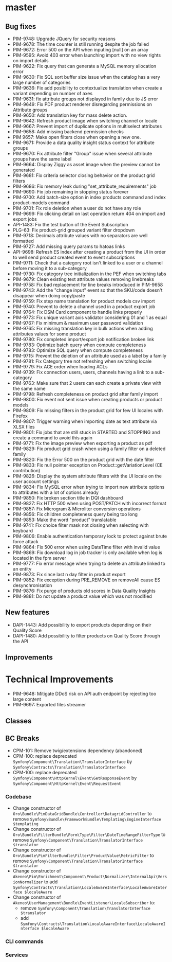 
# master

## Bug fixes

- PIM-9748: Upgrade JQuery for security reasons
- PIM-9678: The time counter is still running despite the job failed
- PIM-9672: Error 500 on the API when inputing [null] on an array
- PIM-9595: Avoid 403 error when launching import with no view rights on import details
- PIM-9622: Fix query that can generate a MySQL memory allocation error
- PIM-9630: Fix SQL sort buffer size issue when the catalog has a very large number of categories
- PIM-9636: Fix add posibility to contextualize translation when create a variant depending on number of axes
- PIM-9631: fix attribute groups not displayed in family due to JS error
- PIM-9649: Fix PDF product renderer disregarding permissions on Attribute groups
- PIM-9650: Add translation key for mass delete action.
- PIM-9642: Refresh product image when switching channel or locale
- PIM-9667: Prevent import of duplicate options in multiselect attributes
- PIM-9658: Add missing backend permission checks
- PIM 9657: Make open filters close when opening a new one.
- PIM-9671: Provide a data quality insight status context for attribute groups
- PIM-9670: Fix attribute filter "Group" issue when several attribute groups have the same label
- PIM-9664: Display Ziggy as asset image when the preview cannot be generated
- PIM-9681: Fix criteria selector closing behavior on the product grid filters
- PIM-9686: Fix memory leak during "set_attribute_requirements" job
- PIM-9690: Fix job remaining in stopping status forever
- PIM-9700: Add batch-size option in index products command and index product-models command
- PIM-9701: Fix role deletion when a user do not have any role
- PIM-9699: Fix clicking detail on last operation return 404 on import and export jobs
- API-1483: Fix the test button of the Event Subscription
- PLG-63: Fix product-grid grouped variant filter dropdown
- PIM-9718: Decimals attribute values with no separators are well formatted
- PIM-9727: Add missing query params to hatoas links
- API-9698: Refresh ES index after creating a product from the UI in order to well send product created event to event subscriptions
- PIM-9711: Check that a category root isn't linked to a user or a channel before moving it to a sub-category
- PIM-9730: Fix category tree initialization in the PEF when switching tabs
- PIM-9679: Clean existing text attribute values removing linebreaks
- PIM-9758: Fix bad replacement for line breaks introduced in PIM-9658
- PIM-9743: Add the "change input" event so that the SKU/code doesn't disappear when doing copy/paste 
- PIM-9759: Fix step name translation for product models csv import
- PIM-9740: Prevent to delete a channel used in a product export job
- PIM-9764: Fix DSM Card component to handle links properly
- PIM-9773: Fix unique variant axis validator considering 01 and 1 as equal
- PIM-9767: Fix minimum & maximum user password validation
- PIM-9765: Fix missing translation key in bulk actions when adding attributes values for some product
- PIM-9780: Fix completed import/export job notification broken link
- PIM-9783: Optimize batch query when compute completeness
- PIM-9783: Optimize SQL query when compute completeness
- PIM-9715: Prevent the deletion of an attribute used as a label by a family
- PIM-9781: Fix Category tree not refreshing when switching locale
- PIM-9779: Fix ACE order when loading ACLs
- PIM-9739: Fix connection users, users, channels having a link to a sub-category
- PIM-9763: Make sure that 2 users can each create a private view with the same name
- PIM-9798: Refresh completeness on product grid after family import
- PIM-9800: Fix event not sent issue when creating products or product models
- PIM-9809: Fix missing filters in the product grid for few UI locales with Firefox
- PIM-9807: Trigger warning when importing date as text attribute via XLSX files
- PIM-9801: Fix jobs that are still stuck in STARTED and STOPPING and create a command to avoid this again
- PIM-9771: Fix the image preview when exporting a product as pdf
- PIM-9829: Fix product grid crash when using a family filter on a deleted family
- PIM-9820: Fix the Error 500 on the product grid with the date filter
- PIM-9833: Fix null pointer exception on Product::getVariationLevel (CE contribution)
- PIM-9826: Display the system attribute filters with the UI locale on the user account settings
- PIM-9834: Fix MySQL error when trying to import new attribute options to attributes with a lot of options already
- PIM-9850: Fix broken section title in DQI dashboard
- PIM-9827: Fix HTTP 500 when using POST/PATCH with incorrect format
- PIM-9857: Fix Microgram & Microliter conversion operations
- PIM-9856: Fix children completeness query being too long
- PIM-9853: Make the word "product" translatable
- PIM-9741: Fix choice filter mask not closing when selecting with keyboard
- PIM-9806: Enable authentication temporary lock to protect against brute force attack
- PIM-9864: Fix 500 error when using DateTime filter with invalid value
- PIM-9869: Fix download log in job tracker is only available when log is located in the fpm server
- PIM-9777: Fix error message when trying to delete an attribute linked to an entity
- PIM-9873: Fix since last n day filter in product export
- PIM-9852: Fix exception during PRE_REMOVE on removeAll cause ES desynchronisation
- PIM-9876: Fix purge of products old scores in Data Quality Insights
- PIM-9881: Do not update a product value which was not modified

## New features

- DAPI-1443: Add possibility to export products depending on their Quality Score
- DAPI-1480: Add possibility to filter products on Quality Score through the API

## Improvements

# Technical Improvements

- PIM-9648: Mitigate DDoS risk on API auth endpoint by rejecting too large content
- PIM-9697: Exported files streamer

## Classes

## BC Breaks

- CPM-101: Remove twig/extensions dependency (abandoned)
- CPM-100: replace deprecated `Symfony\Component\Translation\TranslatorInterface` by `Symfony\Contracts\Translation\TranslatorInterface`
- CPM-100: replace deprecated `Symfony\Component\HttpKernel\Event\GetResponseEvent` by `Symfony\Component\HttpKernel\Event\RequestEvent`

### Codebase

- Change constructor of `Oro\Bundle\PimDataGridBundle\Controller\DatagridController` to remove `Symfony\Bundle\FrameworkBundle\Templating\EngineInterface $templating`
- Change constructor of `Oro\Bundle\FilterBundle\Form\Type\Filter\DateTimeRangeFilterType` to remove `Symfony\Component\Translation\TranslatorInterface $translator`
- Change constructor of `Oro\Bundle\PimFilterBundle\Filter\ProductValue\MetricFilter` to remove `Symfony\Component\Translation\TranslatorInterface $translator`
- Change constructor of `Akeneo\Pim\Enrichment\Component\Product\Normalizer\InternalApi\VersionNormalizer` to add `Symfony\Contracts\Translation\LocaleAwareInterface\LocaleAwareInterface $localeAware`
- Change constructor of `Akeneo\UserManagement\Bundle\EventListener\LocaleSubscriber` to:
    - remove `Symfony\Component\Translation\TranslatorInterface $translator`
    - add  `Symfony\Contracts\Translation\LocaleAwareInterface\LocaleAwareInterface $localeAware`

### CLI commands

### Services

